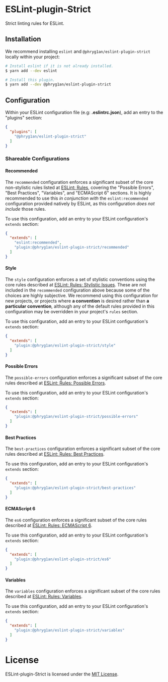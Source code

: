 # ESLint-plugin-Strict

Strict linting rules for ESLint.

## Installation

We recommend installing `eslint` and `@phryg1an/eslint-plugin-strict` locally within your project:

```sh
# Install eslint if it is not already installed.
$ yarn add --dev eslint

# Install this plugin.
$ yarn add --dev @phryg1an/eslint-plugin-strict
```

## Configuration

Within your ESLint configuration file (e.g: **.eslintrc.json**), add an entry to the "plugins" section:

```json
{
  "plugins": [
    "@phryg1an/eslint-plugin-strict"
  ]
}
```

### Shareable Configurations

#### Recommended

The `recommended` configuration enforces a significant subset of the core non-stylistic rules listed at [ESLint: Rules](https://eslint.org/docs/rules/), covering the "Possible Errors", "Best Practices", "Variables", and "ECMAScript 6" sections. It is highly recommended to use this *in conjunction with* the `eslint:recommended` configuration provided natively by ESLint, as this configuration *does not include* those rules.

To use this configuration, add an entry to your ESLint configuration's `extends` section:

```json
{
  "extends": [
    "eslint:recommended",
    "plugin:@phryg1an/eslint-plugin-strict/recommended"
  ]
}
```

#### Style

The `style` configuration enforces a set of stylistic conventions using the core rules described at [ESLint: Rules: Stylistic Issues](https://eslint.org/docs/rules/#stylistic-issues). These are not included in the `recommended` configuration above because some of the choices are highly subjective. We recommend using this configuration for new projects, or projects where **a convention** is desired rather than **a particular convention**, although any of the default rules provided in this configuration may be overridden in your project's `rules` section.

To use this configuration, add an entry to your ESLint configuration's `extends` section:

```json
{
  "extends": [
    "plugin:@phryg1an/eslint-plugin-strict/style"
  ]
}
```

#### Possible Errors

The `possible-errors` configuration enforces a significant subset of the core rules described at [ESLint: Rules: Possible Errors](https://eslint.org/docs/rules/#possible-errors).

To use this configuration, add an entry to your ESLint configuration's `extends` section:

```json
{
  "extends": [
    "plugin:@phryg1an/eslint-plugin-strict/possible-errors"
  ]
}
```

#### Best Practices

The `best-practices` configuration enforces a significant subset of the core rules described at [ESLint: Rules: Best Practices](https://eslint.org/docs/rules/#best-practices).

To use this configuration, add an entry to your ESLint configuration's `extends` section:

```json
{
  "extends": [
    "plugin:@phryg1an/eslint-plugin-strict/best-practices"
  ]
}
```

#### ECMAScript 6

The `es6` configuration enforces a significant subset of the core rules described at [ESLint: Rules: ECMAScript 6](https://eslint.org/docs/rules/#ecmascript-6).

To use this configuration, add an entry to your ESLint configuration's `extends` section:

```json
{
  "extends": [
    "plugin:@phryg1an/eslint-plugin-strict/es6"
  ]
}
```

#### Variables

The `variables` configuration enforces a significant subset of the core rules described at [ESLint: Rules: Variables](https://eslint.org/docs/rules/#variables).

To use this configuration, add an entry to your ESLint configuration's `extends` section:

```json
{
  "extends": [
    "plugin:@phryg1an/eslint-plugin-strict/variables"
  ]
}
```

# License

ESLint-plugin-Strict is licensed under the [MIT License](http://www.opensource.org/licenses/mit-license.php).
